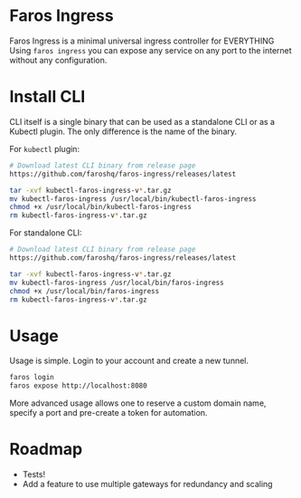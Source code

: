 # Faros Ingress

Faros Ingress is a minimal universal ingress controller for EVERYTHING
Using `faros ingress` you can expose any service on any port to the internet without any configuration.

# Install CLI

CLI itself is a single binary that can be used as a standalone CLI or as a
Kubectl plugin. The only difference is the name of the binary.

For `kubectl` plugin:
```bash
# Download latest CLI binary from release page
https://github.com/faroshq/faros-ingress/releases/latest

tar -xvf kubectl-faros-ingress-v*.tar.gz
mv kubectl-faros-ingress /usr/local/bin/kubectl-faros-ingress
chmod +x /usr/local/bin/kubectl-faros-ingress
rm kubectl-faros-ingress-v*.tar.gz
```

For standalone CLI:
```bash
# Download latest CLI binary from release page
https://github.com/faroshq/faros-ingress/releases/latest

tar -xvf kubectl-faros-ingress-v*.tar.gz
mv kubectl-faros-ingress /usr/local/bin/faros-ingress
chmod +x /usr/local/bin/faros-ingress
rm kubectl-faros-ingress-v*.tar.gz
```

# Usage

Usage is simple. Login to your account and create a new tunnel.

```bash
faros login
faros expose http://localhost:8080
```

More advanced usage allows one to reserve a custom domain name, specify a port
and pre-create a token for automation.

# Roadmap

* Tests!
* Add a feature to use multiple gateways for redundancy and scaling


